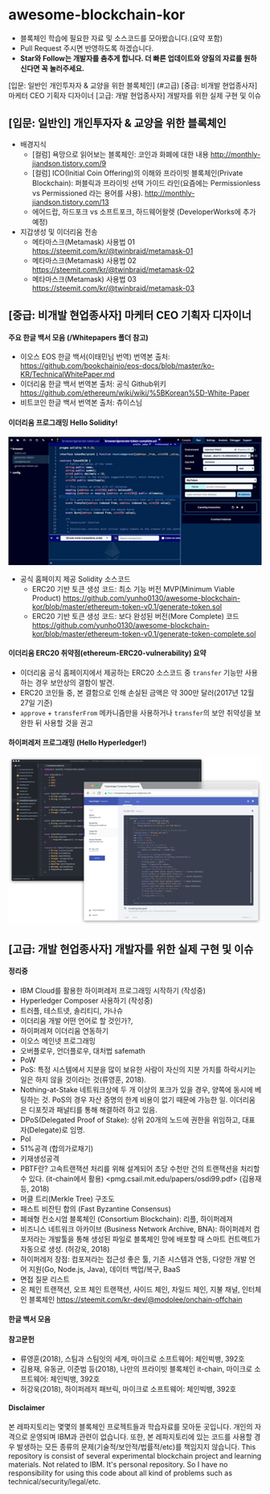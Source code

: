 # awesome-blockchain-kor
- 블록체인 학습에 필요한 자료 및 소스코드를 모아봤습니다.(요약 포함) 
- Pull Request 주시면 반영하도록 하겠습니다.
- **Star와 Follow는 개발자를 춤추게 합니다. 더 빠른 업데이트와 양질의 자료를 원하신다면 꼭 눌러주세요.**

[입문: 일반인 개인투자자 & 교양을 위한 블록체인] (#고급)
[중급: 비개발 현업종사자] 마케터 CEO 기획자 디자이너
[고급: 개발 현업종사자] 개발자를 위한 실제 구현 및 이슈 



## [입문: 일반인] 개인투자자 & 교양을 위한 블록체인
- 배경지식  
    - [컬럼] 욕망으로 읽어보는 블록체인: 코인과 화폐에 대한 내용 <http://monthly-jiandson.tistory.com/9>  
    - [컬럼] ICO(Initial Coin Offering)의 이해와 프라이빗 블록체인(Private Blockchain): 퍼블릭과 프라이빗 선택 가이드 라인(요즘에는 Permissionless vs Permissioned 라는 용어를 사용). <http://monthly-jiandson.tistory.com/13>
    - 에어드랍, 하드포크 vs 소프트포크, 하드웨어왈렛 (DeveloperWorks에 추가예정)
- 지갑생성 및 이더리움 전송
    - 메타마스크(Metamask) 사용법 01 <https://steemit.com/kr/@twinbraid/metamask-01>  
    - 메타마스크(Metamask) 사용법 02 <https://steemit.com/kr/@twinbraid/metamask-02>  
    - 메타마스크(Metamask) 사용법 03 <https://steemit.com/kr/@twinbraid/metamask-03>  

## [중급: 비개발 현업종사자] 마케터 CEO 기획자 디자이너



#### 주요 한글 백서 모음 (/Whitepapers 폴더 참고) 
- 이오스 EOS 한글 백서(이태민님 번역) 번역본 출처: <https://github.com/bookchainio/eos-docs/blob/master/ko-KR/TechnicalWhitePaper.md> 
- 이더리움 한글 백서 번역본 출처: 공식 Github위키 <https://github.com/ethereum/wiki/wiki/%5BKorean%5D-White-Paper>
- 비트코인 한글 백서 번역본 출처: 츄이스님 



    
#### 이더리움 프로그래밍 Hello Solidity!
![](media/15282674796425.jpg)

- 공식 홈페이지 제공 Solidity 소스코드  
    - ERC20 기반 토큰 생성 코드: 최소 기능 버전 MVP(Minimum Viable Product) <https://github.com/yunho0130/awesome-blockchain-kor/blob/master/ethereum-token-v0.1/generate-token.sol>
    - ERC20 기반 토큰 생성 코드: 보다 완성된 버전(More Complete) 코드 <https://github.com/yunho0130/awesome-blockchain-kor/blob/master/ethereum-token-v0.1/generate-token-complete.sol>

#### 이더리움 ERC20 취약점(ethereum-ERC20-vulnerability) 요약
- 이더리움 공식 홈페이지에서 제공하는 ERC20 소스코드 중 `transfer` 기능만 사용하는 경우 보안상의 결함이 발견. 
- ERC20 코인들 중, 본 결함으로 인해 손실된 금액은 약 300만 달러(2017년 12월 27일 기준)
- `approve` + `transferFrom` 메카니즘만을 사용하거나 `transfer`의 보안 취약성을 보완한 뒤 사용할 것을 권고

#### 하이퍼레저 프로그래밍 (Hello Hyperledger!)
![](media/15282706026711.png)

## [고급: 개발 현업종사자] 개발자를 위한 실제 구현 및 이슈 <a id="고급"></a>


#### 정리중 
- IBM Cloud를 활용한 하이퍼레저 프로그래밍 시작하기 (작성중)
- Hyperledger Composer 사용하기 (작성중) 
- 트러플, 테스트넷, 솔리티디, 가나슈
- 이더리움 개발 어떤 언어로 할 것인가?, 
- 하이퍼레져 이더리움 연동하기
- 이오스 메인넷 프로그래밍
- 오버플로우, 언더플로우, 대처법 safemath
- PoW
- PoS: 특정 시스템에서 지분을 많이 보유한 사람이 자신의 지분 가치를 하락시키는 일은 하지 않을 것이라는 것(류영훈, 2018).
- Nothing-at-Stake 네트워크상에 두 개 이상의 포크가 있을 경우, 양쪽에 동시에 베팅하는 것. PoS의 경우 자산 증명의 한계 비용이 없기 때문에 가능한 일. 이더리움은 디포짓과 패널티를 통해 해결하려 하고 있음.
- DPoS(Delegated Proof of Stake): 상위 20개의 노드에 권한을 위임하고, 대표자(Delegate)로 임명. 
- PoI
- 51%공격 (합의가로채기) 
- 키재생성공격
- PBTF란? 고속트랜잭션 처리를 위해 설계되어 초당 수천만 건의 트랜잭션을 처리할 수 있다. (it-chain에서 활용) <pmg.csail.mit.edu/papers/osdi99.pdf> (김용재 등, 2018)
- 머클 트리(Merkle Tree) 구조도
- 패스트 비잔틴 합의 (Fast Byzantine Consensus) 
- 폐쇄형 컨소시엄 블록체인 (Consortium Blockchain): 리플, 하이퍼레져
- 비즈니스 네트워크 아카이브 (Business Network Archive, BNA): 하이퍼레저 컴포저라는 개발툴을 통해 생성된 파일로 블록체인 망에 배포할 때 스마트 컨트랙트가 자동으로 생성. (허강욱, 2018) 
- 하이퍼레저 장점: 컴포져라는 접근성 좋은 툴, 기존 시스템과 연동, 다양한 개발 언어 지원(Go, Node.js, Java), 데이터 백업/복구, BaaS
- 면접 질문 리스트 
- 온 체인 트랜잭션, 오프 체인 트랜잭션, 사이드 체인, 차일드 체인, 지불 채널, 인터체인
블록체인 <https://steemit.com/kr-dev/@modolee/onchain-offchain>

#### 한글 백서 모음

#### 참고문헌
- 류영훈(2018), 스팀과 스팀잇의 세계, 마이크로 소프트웨어: 체인빅뱅, 392호
- 김용재, 유동균, 이준범 등(2018), 나만의 프라이빗 블록체인 it-chain, 마이크로 소프트웨어: 체인빅뱅, 392호
- 허강욱(2018), 하이퍼레저 패브릭, 마이크로 소프트웨어: 체인빅뱅, 392호


#### Disclaimer
본 레파지토리는 몇몇의 블록체인 프로젝트들과 학습자료를 모아둔 곳입니다. 개인의 자격으로 운영되며 IBM과 관련이 없습니다. 또한, 본 레파지토리에 있는 코드를 사용할 경우 발생하는 모든 종류의  문제(기술적/보안적/법률적/etc)를 책임지지 않습니다. This repository is consist of several experimental blockchain project and learning materials. Not related to IBM. It's personal repository. So I have no responsibility for using this code about all kind of problems such as technical/security/legal/etc. 

